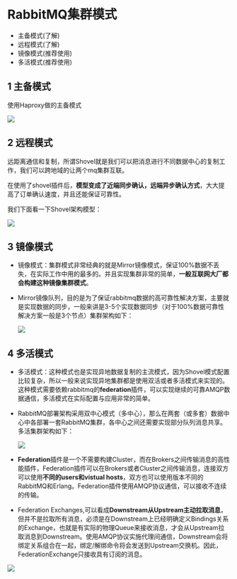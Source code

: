 # RabbitMQ集群模式

- 主备模式(了解)
- 远程模式(了解)
- 镜像模式(推荐使用)
- 多活模式(推荐使用)

## 1 主备模式 

使用Haproxy做的主备模式

![](http://dist415.oss-cn-beijing.aliyuncs.com/rmqwarren.png)



## 2 远程模式

远距离通信和复制，所谓Shovel就是我们可以把消息进行不同数据中心的复制工作，我们可以跨地域的让两个mq集群互联。

在使用了shovel插件后，**模型变成了近端同步确认，远端异步确认方式**，大大提高了订单确认速度，并且还能保证可靠性。

我们下面看一下Shovel架构模型：

![](http://dist415.oss-cn-beijing.aliyuncs.com/rmqshovel.png)



## 3 镜像模式

- 镜像模式：集群模式非常经典的就是Mirror镜像模式，保证100%数据不丢失，在实际工作中用的最多的。并且实现集群非常的简单，**一般互联网大厂都会构建这种镜像集群模式**。

- Mirror镜像队列，目的是为了保证rabbitmq数据的高可靠性解决方案，主要就是实现数据的同步，一般来讲是3-5个实现数据同步（对于100%数据可靠性解决方案一般是3个节点）集群架构如下：

  ![](http://dist415.oss-cn-beijing.aliyuncs.com/rmqmirror.png)

  

  

## 4 多活模式

- 多活模式：这种模式也是实现异地数据复制的主流模式，因为Shovel模式配置比较复杂，所以一般来说实现异地集群都是使用双活或者多活模式来实现的。这种模式需要依赖rabbitmq的**federation**插件，可以实现继续的可靠AMQP数据通信，多活模式在实际配置与应用非常的简单。

- RabbitMQ部署架构采用双中心模式（多中心），那么在两套（或多套）数据中心中各部署一套RabbitMQ集群，各中心之间还需要实现部分队列消息共享。多活集群架构如下：

  ![](http://dist415.oss-cn-beijing.aliyuncs.com/rmqfeder.png)

- **Federation**插件是一个不需要构建Cluster，而在Brokers之间传输消息的高性能插件，Federation插件可以在Brokers或者Cluster之间传输消息，连接双方可以使用**不同的users和vistual hosts**，双方也可以使用版本不同的RabbitMQ和Erlang。Federation插件使用AMQP协议通信，可以接收不连续的传输。

- Federation Exchanges,可以看成**Downstream从Upstream主动拉取消息**，但并不是拉取所有消息，必须是在Downstream上已经明确定义Bindings关系的Exchange，也就是有实际的物理Queue来接收消息，才会从Upstream拉取消息到Downstream。使用AMQP协议实施代理间通信，Downstream会将绑定关系组合在一起，绑定/解绑命令将会发送到Upstream交换机。因此，FederationExchange只接收具有订阅的消息。

![](http://dist415.oss-cn-beijing.aliyuncs.com/rmqfederation.png)

